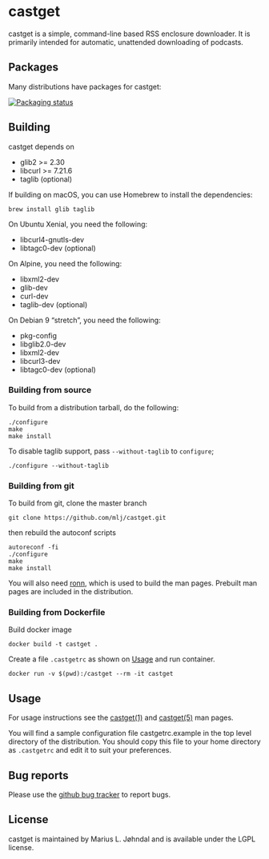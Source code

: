 # castget

castget is a simple, command-line based RSS enclosure downloader. It is
primarily intended for automatic, unattended downloading of podcasts.

## Packages

Many distributions have packages for castget:

[![Packaging status](https://repology.org/badge/vertical-allrepos/castget.svg?header=castget)](https://repology.org/project/castget/versions)  

## Building

castget depends on

  * glib2 >= 2.30
  * libcurl >= 7.21.6
  * taglib (optional)

If building on macOS, you can use Homebrew to install the dependencies:

```shell
brew install glib taglib
```

On Ubuntu Xenial, you need the following:

  * libcurl4-gnutls-dev
  * libtagc0-dev (optional)

On Alpine, you need the following:

  * libxml2-dev
  * glib-dev
  * curl-dev
  * taglib-dev (optional)

On Debian 9 “stretch”, you need the following:

  * pkg-config
  * libglib2.0-dev
  * libxml2-dev
  * libcurl3-dev
  * libtagc0-dev (optional)

### Building from source

To build from a distribution tarball, do the following:

```shell
./configure
make
make install
```

To disable taglib support, pass `--without-taglib` to `configure`;

```shell
./configure --without-taglib
```

### Building from git

To build from git, clone the master branch

```shell
git clone https://github.com/mlj/castget.git
```

then rebuild the autoconf scripts

```shell
autoreconf -fi
./configure
make
make install
```

You will also need [ronn](http://rtomayko.github.io/ronn/), which is used to
build the man pages. Prebuilt man pages are included in the distribution.

### Building from Dockerfile

Build docker image

```
docker build -t castget .
```

Create a file `.castgetrc` as shown on [Usage](Usage) and run container.

```
docker run -v $(pwd):/castget --rm -it castget
```

## Usage

For usage instructions see the
[castget(1)](http://mlj.github.io/castget/castget.1.html) and
[castget(5)](http://mlj.github.io/castget/castgetrc.5.html) man pages.

You will find a sample configuration file castgetrc.example in the top level
directory of the distribution. You should copy this file to your home directory
as `.castgetrc` and edit it to suit your preferences.

## Bug reports

Please use the [github bug tracker](https://github.com/mlj/castget/issues) to
report bugs.

## License

castget is maintained by Marius L. Jøhndal and is available under the LGPL license.
